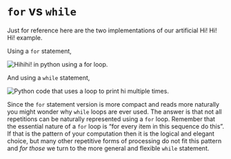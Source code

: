 # `for` vs `while`

Just for reference here are the two implementations of our artificial
Hi! Hi! Hi! example.

Using a `for` statement,

![Hihihi! in python using a for
loop.](18_hihihi_for.py.png)

And using a `while` statement,

![Python code that uses a loop to print hi multiple
times.](18_hihihi_while.py.png)

Since the `for` statement version is more compact and reads more
naturally you might wonder why `while` loops are ever used. The answer
is that not all repetitions can be naturally represented using
a `for` loop. Remember that the essential nature of a `for` loop is
“for every item in this sequence do this”. If that is the pattern of
your computation then it is the logical and elegant choice, but many
other repetitive forms of processing do not fit this pattern and _for
those_ we turn to the more general and flexible `while` statement.
